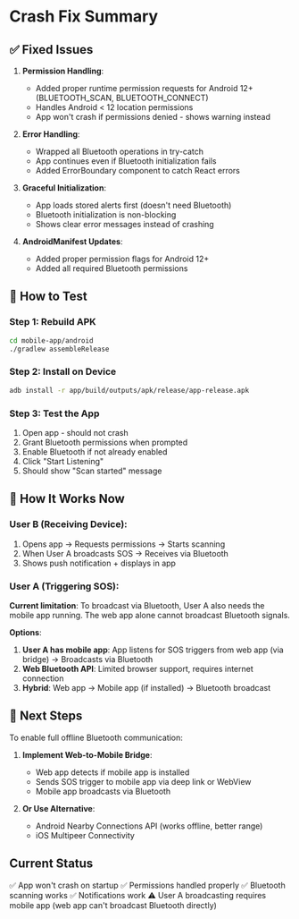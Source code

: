 # Crash Fix Summary

## ✅ Fixed Issues

1. **Permission Handling**: 
   - Added proper runtime permission requests for Android 12+ (BLUETOOTH_SCAN, BLUETOOTH_CONNECT)
   - Handles Android < 12 location permissions
   - App won't crash if permissions denied - shows warning instead

2. **Error Handling**:
   - Wrapped all Bluetooth operations in try-catch
   - App continues even if Bluetooth initialization fails
   - Added ErrorBoundary component to catch React errors

3. **Graceful Initialization**:
   - App loads stored alerts first (doesn't need Bluetooth)
   - Bluetooth initialization is non-blocking
   - Shows clear error messages instead of crashing

4. **AndroidManifest Updates**:
   - Added proper permission flags for Android 12+
   - Added all required Bluetooth permissions

## 🔧 How to Test

### Step 1: Rebuild APK
```bash
cd mobile-app/android
./gradlew assembleRelease
```

### Step 2: Install on Device
```bash
adb install -r app/build/outputs/apk/release/app-release.apk
```

### Step 3: Test the App
1. Open app - should not crash
2. Grant Bluetooth permissions when prompted
3. Enable Bluetooth if not already enabled
4. Click "Start Listening"
5. Should show "Scan started" message

## 📱 How It Works Now

### User B (Receiving Device):
1. Opens app → Requests permissions → Starts scanning
2. When User A broadcasts SOS → Receives via Bluetooth
3. Shows push notification + displays in app

### User A (Triggering SOS):
**Current limitation**: To broadcast via Bluetooth, User A also needs the mobile app running. The web app alone cannot broadcast Bluetooth signals.

**Options**:
1. **User A has mobile app**: App listens for SOS triggers from web app (via bridge) → Broadcasts via Bluetooth
2. **Web Bluetooth API**: Limited browser support, requires internet connection
3. **Hybrid**: Web app → Mobile app (if installed) → Bluetooth broadcast

## 🚀 Next Steps

To enable full offline Bluetooth communication:

1. **Implement Web-to-Mobile Bridge**:
   - Web app detects if mobile app is installed
   - Sends SOS trigger to mobile app via deep link or WebView
   - Mobile app broadcasts via Bluetooth

2. **Or Use Alternative**:
   - Android Nearby Connections API (works offline, better range)
   - iOS Multipeer Connectivity

## Current Status

✅ App won't crash on startup
✅ Permissions handled properly
✅ Bluetooth scanning works
✅ Notifications work
⚠️ User A broadcasting requires mobile app (web app can't broadcast Bluetooth directly)

